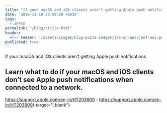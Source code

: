 ```yaml
---
title: "If your macOS and iOS clients aren't getting Apple push notifications"
date: '2019-11-19 23:58:59 +0530'
tags:
  - APPLE
permalink: "/blog/:title.html"
header:
  <!-- teaser: "/assets/images/blog-posts-images/jss-on-aws/jamf-aws.png" -->
published: true
---
```

If your macOS and iOS clients aren't getting Apple push notifications

## Learn what to do if your macOS and iOS clients don’t see Apple push notifications when connected to a network.

https://support.apple.com/en-in/HT203609 - <https://support.apple.com/en-in/HT203609>{:target="_blank"}
